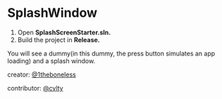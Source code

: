 # SplashWindow
1) Open **SplashScreenStarter.sln.**
2) Build the project in **Release.**
   
You will see a dummy(in this dummy, the press button simulates an app loading) and a splash window.

creator: [@1theboneless](https://github.com/1theboneless/)

contributor: [@cvlty](https://github.com/MarkMarus/)
